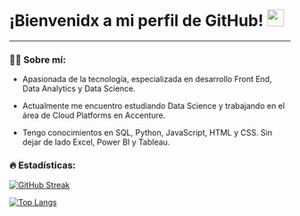 <h1>
  ¡Bienvenidx a mi perfil de GitHub!
  <img decoding="async" src="https://media.giphy.com/media/hvRJCLFzcasrR4ia7z/giphy.gif" width="30px"/>
</h1>

---
 <div id="header" align="left">

### :woman_technologist: Sobre mí: 

* Apasionada de la tecnología, especializada en desarrollo Front End, Data Analytics y Data Science.
  
* Actualmente me encuentro estudiando Data Science y trabajando en el área de Cloud Platforms en Accenture.

* Tengo conocimientos en SQL, Python, JavaScript, HTML y CSS. Sin dejar de lado Excel, Power BI y Tableau.

### 🔥 Estadísticas:

[![GitHub Streak](http://github-readme-streak-stats.herokuapp.com?user=noelianav91&theme=dark&background=000000)](https://git.io/streak-stats)

[![Top Langs](https://github-readme-stats.vercel.app/api/top-langs/?username=melisacaputo&layout=compact&theme=vision-friendly-dark)](https://github.com/anuraghazra/github-readme-stats)

